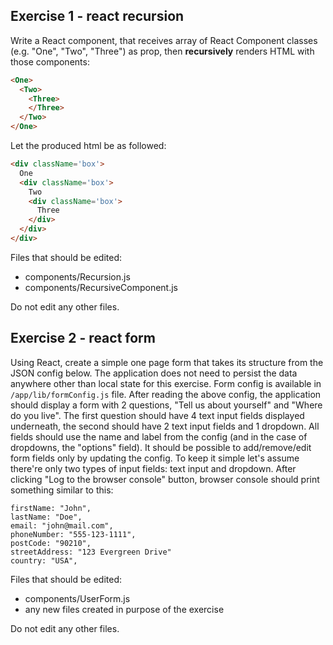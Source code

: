 ## Exercise 1 - react recursion
Write a React component, that receives array of React Component classes (e.g. "One", "Two", "Three") as prop, then **recursively** renders HTML with those components:
```html
<One>
  <Two>
    <Three>
    </Three>
  </Two>
</One>
```

Let the produced html be as followed:

```html
<div className='box'>
  One
  <div className='box'>
    Two
    <div className='box'>
      Three
    </div>
  </div>
</div>
```

Files that should be edited:
- components/Recursion.js
- components/RecursiveComponent.js

Do not edit any other files.

## Exercise 2 - react form
Using React, create a simple one page form that takes its structure from the JSON config below. The application does not need to persist the data anywhere other than local state for this exercise. Form config is available in `/app/lib/formConfig.js` file.
After reading the above config, the application should display a form with 2 questions, "Tell us about yourself" and "Where do you live". The first question should have 4 text input fields displayed underneath, the second should have 2 text input fields and 1 dropdown. All fields should use the name and label from the config (and in the case of dropdowns, the "options" field).
It should be possible to add/remove/edit form fields only by updating the config. To keep it simple let's assume there're only two types of input fields: text input and dropdown.
After clicking "Log to the browser console" button, browser console should print something similar to this:

```
firstName: "John",
lastName: "Doe",
email: "john@mail.com",
phoneNumber: "555-123-1111",
postCode: "90210",
streetAddress: "123 Evergreen Drive"
country: "USA",
```

Files that should be edited:
- components/UserForm.js
- any new files created in purpose of the exercise

Do not edit any other files.
